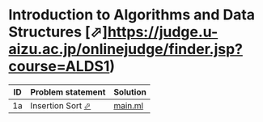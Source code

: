 # Introduction to Algorithms and Data Structures [⬀]https://judge.u-aizu.ac.jp/onlinejudge/finder.jsp?course=ALDS1)


| ID | Problem statement                                                                       | Solution              |
|----|-----------------------------------------------------------------------------------------|-----------------------|
| 1a | Insertion Sort [⬀](https://judge.u-aizu.ac.jp/onlinejudge/description.jsp?id=ALDS1_1_A) | [main.ml](1a/main.ml) |

